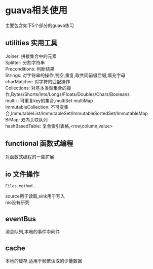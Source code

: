 # guava相关使用

主要包含如下5个部分的guava练习

## utilities   实用工具
Joiner:         拼接集合中的元素  
Splitter:       分割字符串  
Preconditions:  判断结果  
Strings:        对字符串的操作,判空,重复,取共同前缀后缀,填充字母  
charMatcher:    对字符的匹配操作  
Collections:    对基本类型集合的操作,Bytes/Shorts/Ints/Longs/Floats/Doubles/Chars/Booleans  
multi-:         可重复key的集合,multiSet multiMap  
ImmutableCollection:    不可变集合,ImmutableList/ImmutableSet/ImmutableSortedSet/ImmutableMap  
BiMap:          双向关联队列  
hashBasedTable: 复合索引表格,<row,column,value>  

## functional  函数式编程

对函数式编程的一些扩展

## io          文件操作

`Files.method...`

source用于读取,sink用于写入  
nio没有研究  

## eventBus    

消息队列,本地的事件中间件


## cache

本地的缓存,适用于频繁读取的少量数据